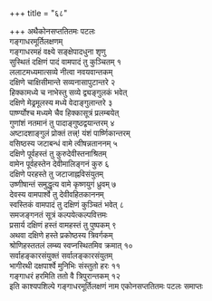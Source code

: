 +++
title = "६८"

+++
अथैकोनसप्ततितमः पटलः  
गङ्गाधरमूर्तिलक्षणम्  
गङ्गाधरमहं वक्ष्ये सङ्क्षेपादधुना शृणु  
सुस्थितं दक्षिणं पादं वामपादं तु कुञ्चितम् १  
ललाटमध्यमात्सव्ये नीत्वा नवयवान्तकम्  
दक्षिणे चाक्षिसीमान्ते सव्यनासापुटान्तरे २  
हिक्कामध्ये च नाभेस्तु सव्ये द्व्यङ्गुलकं भवेत्  
दक्षिणे मेढ्रमूलस्य मध्ये वेदाङ्गुलान्तरे ३  
पार्ष्ण्योश्च मध्यमे चैव हिक्कासूत्रं प्रलम्बयेत्  
गुणांशं नतमानं तु पादाङ्गुष्ठद्वयान्तरम् ४  
अष्टादशाङ्गुलं प्रोक्तं तत्त्र्\! यंशं पार्ष्णिकान्तरम्  
वसिष्ठस्य जटाबन्धं वामे त्वीषन्नताननम् ५  
दक्षिणे पूर्वहस्तं तु कुरुदेवीस्तनाश्रितम्  
वामेन पूर्वहस्तेन देवीमालिङ्गनं कुरु ६  
दक्षिणे परहस्ते तु जटाजाह्नविसंयुतम्  
उष्णीषान्तं समुद्धृत्य वामे कृष्णयुगं ध्रुवम् ७  
देवस्य वामपार्श्वे तु देवीवहितकाननम्  
स्वस्तिकं वामपादं तु दक्षिणं कुञ्चितं भवेत् ८  
समजङ्गनतं सूत्रं कल्पयेत्कल्पवित्तमः  
प्रसार्य दक्षिणं हस्तं वामहस्तं तु पुष्पकम् ९  
अथवा दक्षिणे हस्ते प्रकोष्ठस्य त्रिवर्गकम्  
श्रोणिहस्ततलं लम्ब्य स्वप्नस्थितमिव क्रमात् १०  
सर्वाहङ्कारसंयुक्तं सर्वालङ्कारसंयुतम्  
भागीरथी दक्षपार्श्वे मुनिभिः संस्तुतो हरः ११  
गङ्गाधरं हरमिति ततो वै त्रिपुरान्तकम् १२  
इति काश्यपशिल्पे गङ्गाधरमूर्तिलक्षणं नाम एकोनसप्ततितमः पटलः समाप्तः  
   
